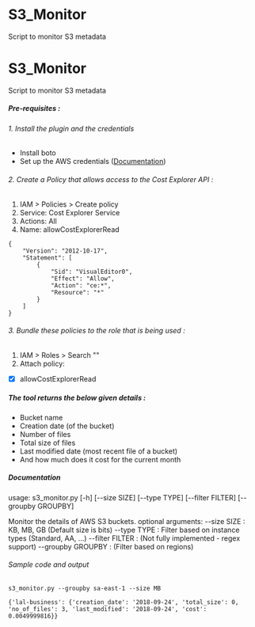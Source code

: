 # S3_Monitor
Script to monitor S3 metadata

# S3_Monitor
Script to monitor S3 metadata

##### *Pre-requisites* :
###### 1. Install the plugin and the credentials
* Install boto
* Set up the AWS credentials ([Documentation](https://boto3.amazonaws.com/v1/documentation/api/latest/guide/configuration.html))

###### 2. Create a Policy that allows access to the Cost Explorer API :
 1. IAM > Policies > Create policy
 2.  Service: Cost Explorer Service
 3. Actions: All
 4. Name: allowCostExplorerRead
 
```
{
    "Version": "2012-10-17",
    "Statement": [
        {
            "Sid": "VisualEditor0",
            "Effect": "Allow",
            "Action": "ce:*",
            "Resource": "*"
        }
    ]
} 
```
###### 3. Bundle these policies to the role that is being used :
1. IAM > Roles > Search "<role>"
2. Attach policy:
  - [x] allowCostExplorerRead

##### The tool returns the below given details :
* Bucket name
* Creation date (of the bucket)
* Number of files
* Total size of files
* Last modified date (most recent file of a bucket)
* And how much does it cost for the current month

##### Documentation
usage: s3_monitor.py [-h] [--size SIZE] [--type TYPE] [--filter FILTER] [--groupby GROUPBY]

Monitor the details of AWS S3 buckets.
optional arguments:
  --size SIZE :  KB, MB, GB (Default size is bits)
  --type TYPE : Filter based on instance types (Standard, AA, ...)
  --filter FILTER : (Not fully implemented - regex support)
  --groupby GROUPBY : (Filter based on regions)

###### Sample code and output
``` s3_monitor.py --groupby sa-east-1 --size MB ```
```
{'lal-business': {'creation_date': '2018-09-24', 'total_size': 0, 'no_of_files': 3, 'last_modified': '2018-09-24', 'cost': 0.0049999816}}
```





